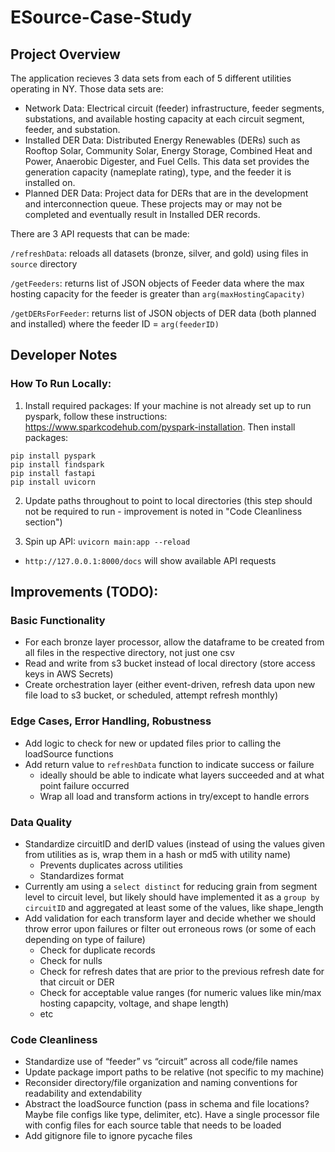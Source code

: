 # ESource-Case-Study

## Project Overview

The application recieves 3 data sets from each of 5 different utilities operating in NY. Those data sets are:
- Network Data: Electrical circuit (feeder) infrastructure, feeder segments, substations, and available hosting capacity at each circuit segment, feeder, and substation.
- Installed DER Data: Distributed Energy Renewables (DERs) such as Rooftop Solar, Community Solar, Energy Storage, Combined Heat and Power, Anaerobic Digester, and Fuel Cells. This data set provides the generation capacity (nameplate rating), type, and the feeder it is installed on.
- Planned DER Data: Project data for DERs that are in the development and interconnection queue. These projects may or may not be completed and eventually result in Installed DER records.

There are 3 API requests that can be made:

`/refreshData`: reloads all datasets (bronze, silver, and gold) using files in `source` directory

`/getFeeders`: returns list of JSON objects of Feeder data where the max hosting capacity for the feeder is greater than `arg(maxHostingCapacity)`

`/getDERsForFeeder`: returns list of JSON objects of DER data (both planned and installed) where the feeder ID = `arg(feederID)`

## Developer Notes

### How To Run Locally:
1. Install required packages:
If your machine is not already set up to run pyspark, follow these instructions: https://www.sparkcodehub.com/pyspark-installation. 
Then install packages:
```
pip install pyspark
pip install findspark
pip install fastapi
pip install uvicorn
```

2. Update paths throughout to point to local directories (this step should not be required to run - improvement is noted in "Code Cleanliness section")

3. Spin up API:
`uvicorn main:app --reload`
- `http://127.0.0.1:8000/docs` will show available API requests


## Improvements (TODO):
### Basic Functionality
- For each bronze layer processor, allow the dataframe to be created from all files in the respective directory, not just one csv
- Read and write from s3 bucket instead of local directory (store access keys in AWS Secrets)
- Create orchestration layer (either event-driven, refresh data upon new file load to s3 bucket, or scheduled, attempt refresh monthly)

### Edge Cases, Error Handling, Robustness
- Add logic to check for new or updated files prior to calling the loadSource functions
- Add return value to `refreshData` function to indicate success or failure
    - ideally should be able to indicate what layers succeeded and at what point failure occurred
    - Wrap all load and transform actions in try/except to handle errors

### Data Quality
- Standardize circuitID and derID values (instead of using the values given from utilities as is, wrap them in a hash or md5 with utility name)
    - Prevents duplicates across utilities
    - Standardizes format
- Currently am using a `select distinct` for reducing grain from segment level to circuit level, but likely should have implemented it as a `group by circuitID` and aggregated at least some of the values, like shape_length
- Add validation for each transform layer and decide whether we should throw error upon failures or filter out erroneous rows (or some of each depending on type of failure)
    - Check for duplicate records
    - Check for nulls
    - Check for refresh dates that are prior to the previous refresh date for that circuit or DER
    - Check for acceptable value ranges (for numeric values like min/max hosting capapcity, voltage, and shape length)
    - etc

### Code Cleanliness
- Standardize use of “feeder” vs “circuit” across all code/file names
- Update package import paths to be relative (not specific to my machine)
- Reconsider directory/file organization and naming conventions for readability and extendability
- Abstract the loadSource function (pass in schema and file locations? Maybe file configs like type, delimiter, etc). Have a single processor file with config files for each source table that needs to be loaded
- Add gitignore file to ignore pycache files


